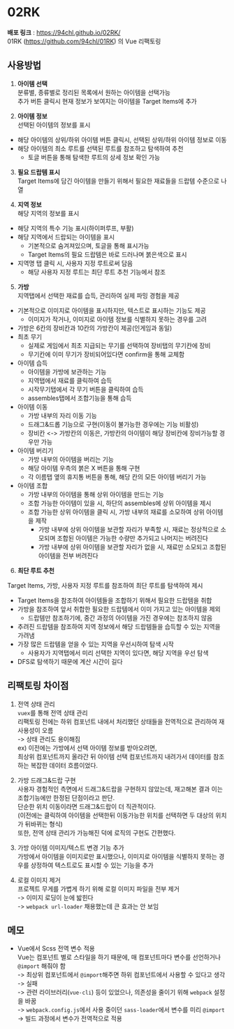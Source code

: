 # 02RK

**배포 링크** : https://94chl.github.io/02RK/  
01RK (https://github.com/94chl/01RK) 의 Vue 리팩토링

## 사용방법

1. **아이템 선택**  
   분류별, 종류별로 정리된 목록에서 원하는 아이템을 선택가능  
   추가 버튼 클릭시 현재 정보가 보여지는 아이템을 Target Items에 추가

2. **아이템 정보**  
   선택된 아이템의 정보를 표시

- 해당 아이템의 상위/하위 아이템 버튼 클릭시, 선택된 상위/하위 아이템 정보로 이동
- 해당 아이템의 최소 루트를 선택된 루트를 참조하고 탐색하여 추천
  - 토글 버튼을 통해 탐색한 루트의 상세 정보 확인 가능

3. **필요 드랍템 표시**  
   Target Items에 담긴 아이템을 만들기 위해서 필요한 재료들을 드랍템 수준으로 나열

4. **지역 정보**  
   해당 지역의 정보를 표시

- 해당 지역의 특수 기능 표시(하이퍼루프, 부활)
- 해당 지역에서 드랍되는 아이템을 표시
  - 기본적으로 숨겨져있으며, 토글을 통해 표시가능
  - Target Items의 필요 드랍템은 바로 드러나며 붉은색으로 표시
- 지역명 탭 클릭 시, 사용자 지정 루트로써 담음
  - 해당 사용자 지정 루트는 최단 루트 추천 기능에서 참조

5. **가방**  
   지역탭에서 선택한 재료를 습득, 관리하여 실제 파밍 경험을 제공

- 기본적으로 이미지로 아이템을 표시하지만, 텍스트로 표시하는 기능도 제공
  - 이미지가 작거나, 이미지로 아이템 정보를 식별하지 못하는 경우를 고려
- 가방은 6칸의 장비칸과 10칸의 가방칸이 제공(인게임과 동일)
- 최초 무기
  - 실제로 게임에서 최초 지급되는 무기를 선택하여 장비탭의 무기칸에 장비
  - 무기칸에 이미 무기가 장비되어있다면 confirm을 통해 교체함
- 아이템 습득
  - 아이템을 가방에 보관하는 기능
  - 지역탭에서 재료를 클릭하여 습득
  - 시작무기탭에서 각 무기 버튼을 클릭하여 습득
  - assembles탭에서 조합기능을 통해 습득
- 아이템 이동
  - 가방 내부의 자리 이동 기능
  - 드래그&드롭 기능으로 구현(이동이 불가능한 경우에는 기능 비활성)
  - 장비칸 <-> 가방칸의 이동은, 가방칸의 아이템이 해당 장비칸에 장비가능할 경우만 가능
- 아이템 버리기
  - 가방 내부의 아이템을 버리는 기능
  - 해당 아이템 우측의 붉은 X 버튼을 통해 구현
  - 각 이름탭 옆의 휴지통 버튼을 통해, 해당 칸의 모든 아이템 버리기 가능
- 아이템 조합
  - 가방 내부의 아이템을 통해 상위 아이템을 만드는 기능
  - 조합 가능한 아이템이 있을 시, 하단의 assembles에 상위 아이템을 제시
  - 조합 가능한 상위 아이템을 클릭 시, 가방 내부의 재료를 소모하여 상위 아이템을 제작
    - 가방 내부에 상위 아이템을 보관할 자리가 부족할 시, 재료는 정상적으로 소모되며 조합된 아이템은 가능한 수량만 추가되고 나머지는 버려진다
    - 가방 내부에 상위 아이템을 보관할 자리가 없을 시, 재료만 소모되고 조합된 아이템을 전부 버려진다

6. **최단 루트 추천**

Target Items, 가방, 사용자 지정 루트를 참조하여 최단 루트를 탐색하여 제시

- Target Items을 참조하여 아이템들을 조합하기 위해서 필요한 드랍템을 취합
- 가방을 참조하여 앞서 취합한 필요한 드랍템에서 이미 가지고 있는 아이템을 제외
  - 드랍템만 참조하기에, 중간 과정의 아이템을 가진 경우에는 참조하지 않음
- 추려진 드랍템을 참조하여 지역 정보에서 해당 드랍템들을 습득할 수 있는 지역을 가려냄
- 가장 많은 드랍템을 얻을 수 있는 지역을 우선시하여 탐색 시작
  - 사용자가 지역탭에서 미리 선택한 지역이 있다면, 해당 지역을 우선 탐색
- DFS로 탐색하기 때문에 계산 시간이 길다

## 리팩토링 차이점

1. 전역 상태 관리  
   `vuex`를 통해 전역 상태 관리  
   리팩토링 전에는 하위 컴포넌트 내에서 처리했던 상태들을 전역적으로 관리하여 재사용성이 오름  
   -> 상태 관리도 용이해짐  
   ex) 이전에는 가방에서 선택 아이템 정보를 받아오려면,  
   최상위 컴포넌트까지 올라간 뒤 아이템 선택 컴포넌트까지 내려가서 데이터를 참조하는 복잡한 데이터 흐름이었다.

2. 가방 드래그&드랍 구현  
   사용자 경험적인 측면에서 드래그&드랍을 구현하지 않았는데, 재고해본 결과 이는 조합기능에만 한정된 단점이라고 판단.  
   단순한 위치 이동이라면 드래그&드랍이 더 직관적이다.  
   (이전에는 클릭하여 아이템을 선택한뒤 이동가능한 위치를 선택하면 두 대상의 위치가 뒤바뀌는 형식)  
   또한, 전역 상태 관리가 가능해진 덕에 로직의 구현도 간편했다.

3. 가방 아이템 이미지/텍스트 변경 기능 추가  
   가방에서 아이템을 이미지로만 표시했으나, 이미지로 아이템을 식별하지 못하는 경우를 상정하여 텍스트로도 표시할 수 있는 기능을 추가

4. 로컬 이미지 제거  
   프로젝트 무게를 가볍게 하기 위해 로컬 이미지 파일을 전부 제거  
   -> 이미지 로딩이 눈에 밟힌다  
   -> `webpack url-loader` 채용했는데 큰 효과는 안 보임

## 메모

- Vue에서 Scss 전역 변수 적용  
  Vue는 컴포넌트 별로 스타일을 하기 때문에, 매 컴포넌트마다 변수를 선언하거나 `@import` 해줘야 함  
  -> 최상위 컴포넌트에서 `@import`해주면 하위 컴포넌트에서 사용할 수 있다고 생각  
  -> 실패  
  -> 관련 라이브러리(`vue-cli`) 등이 있었으나, 의존성을 줄이기 위해 `webpack` 설정을 바꿈  
  -> `webpack.config.js`에서 사용 중이던 `sass-loader`에서 변수를 미리 `@import`  
  -> 빌드 과정에서 변수가 전역적으로 적용
